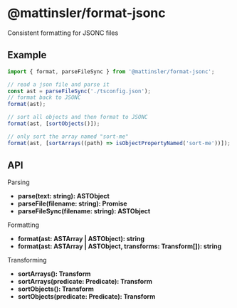 # @mattinsler/format-jsonc

Consistent formatting for JSONC files

## Example

```typescript
import { format, parseFileSync } from '@mattinsler/format-jsonc';

// read a json file and parse it
const ast = parseFileSync('./tsconfig.json');
// format back to JSONC
format(ast);

// sort all objects and then format to JSONC
format(ast, [sortObjects()]);

// only sort the array named "sort-me"
format(ast, [sortArrays((path) => isObjectPropertyNamed('sort-me'))]);
```

## API

Parsing

- **parse(text: string): ASTObject**
- **parseFile(filename: string): Promise<ASTObject>**
- **parseFileSync(filename: string): ASTObject**

Formatting

- **format(ast: ASTArray | ASTObject): string**
- **format(ast: ASTArray | ASTObject, transforms: Transform[]): string**

Transforming

- **sortArrays(): Transform**
- **sortArrays(predicate: Predicate<ASTArray>): Transform**
- **sortObjects(): Transform**
- **sortObjects(predicate: Predicate<ASTObject>): Transform**
